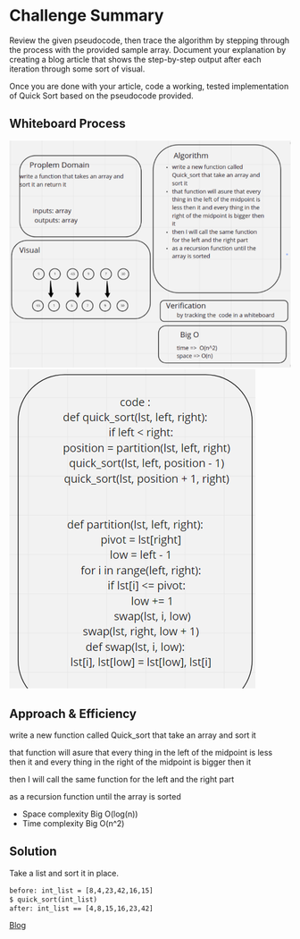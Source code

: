 # Challenge Summary
Review the given pseudocode, then trace the algorithm by stepping through the process with the provided sample array. Document your explanation by creating a blog article that shows the step-by-step output after each iteration through some sort of visual.

Once you are done with your article, code a working, tested implementation of Quick Sort based on the pseudocode provided.

## Whiteboard Process
![Whiteboard Solution](https://github.com/malakkhasawneh2/data-structures-and-algorithms-401/blob/Quick-Sort/code-challenge/quick-sort/lab28a.PNG)
![Whiteboard Solution](https://github.com/malakkhasawneh2/data-structures-and-algorithms-401/blob/Quick-Sort/code-challenge/quick-sort/lab28b.PNG)

## Approach & Efficiency

write a new function called Quick_sort that take an array and sort it

that function will asure that every thing in the left of the midpoint is less then it and every thing in the right of the midpoint is bigger then it

then I will call the same function for the left and the right part

as a recursion function until the array is sorted

* Space complexity Big O(log(n))
* Time complexity Big O(n^2)

## Solution

Take a list and sort it in place.
```
before: int_list = [8,4,23,42,16,15]
$ quick_sort(int_list)
after: int_list == [4,8,15,16,23,42]
```
[Blog](https://github.com/malakkhasawneh2/data-structures-and-algorithms-401/blob/Quick-Sort/code-challenge/quick-sort/BLOG.md)